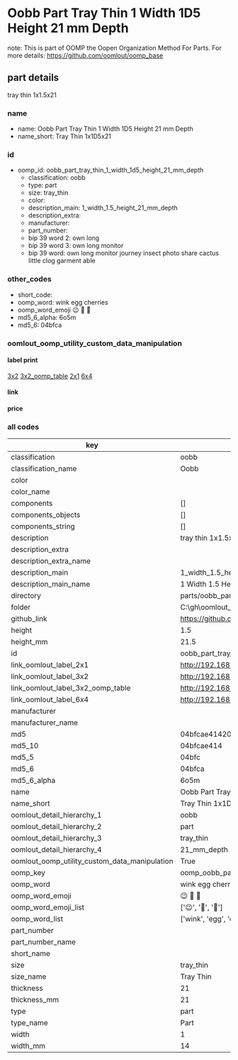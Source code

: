 # Oobb Part Tray Thin 1 Width 1D5 Height 21 mm Depth  

note: This is part of OOMP the Oopen Organization Method For Parts. For more details: https://github.com/oomlout/oomp_base

##  part details
  



tray thin 1x1.5x21



### name
* name: Oobb Part Tray Thin 1 Width 1D5 Height 21 mm Depth
* name_short: Tray Thin 1x1D5x21 
### id
* oomp_id: oobb_part_tray_thin_1_width_1d5_height_21_mm_depth
  * classification: oobb
  * type: part
  * size: tray_thin
  * color: 
  * description_main: 1_width_1.5_height_21_mm_depth
  * description_extra: 
  * manufacturer: 
  * part_number: 
  * bip 39 word 2: own long
  * bip 39 word 3: own long monitor
  * bip 39 word: own long monitor journey insect photo share cactus little clog garment able

### other_codes
* short_code: 
* oomp_word: wink egg cherries
* oomp_word_emoji :wink: :egg: :cherries:
* md5_6_alpha: 6o5m
* md5_6: 04bfca






### oomlout_oomp_utility_custom_data_manipulation
#### label print
[3x2](http://192.168.1.245:1112/?label=oomp%206o5m)
[3x2_oomp_table](http://192.168.1.108:1112/?label=oomp%206o5m)
[2x1](http://192.168.1.242:1112/?label=oomp%206o5m)
[6x4](http://192.168.1.55:1112/?label=oomp%206o5m)    

#### link

                              

#### price







### all codes 
| key | value |  
| --- | --- |  
| classification | oobb |  
| classification_name | Oobb |  
| color |  |  
| color_name |  |  
| components | [] |  
| components_objects | [] |  
| components_string | [] |  
| description | tray thin 1x1.5x21 |  
| description_extra |  |  
| description_extra_name |  |  
| description_main | 1_width_1.5_height_21_mm_depth |  
| description_main_name | 1 Width 1.5 Height 21 mm Depth |  
| directory | parts/oobb_part_tray_thin_1_width_1d5_height_21_mm_depth |  
| folder | C:\gh\oomlout_oobb_version_4_generated_parts\parts\oobb_part_tray_thin_1_width_1d5_height_21_mm_depth |  
| github_link | https://github.com/oomlout/oomlout_oomp_part_src/tree/main/parts/oobb_part_tray_thin_1_width_1d5_height_21_mm_depth |  
| height | 1.5 |  
| height_mm | 21.5 |  
| id | oobb_part_tray_thin_1_width_1d5_height_21_mm_depth |  
| link_oomlout_label_2x1 | http://192.168.1.242:1112/?label=oomp%206o5m |  
| link_oomlout_label_3x2 | http://192.168.1.245:1112/?label=oomp%206o5m |  
| link_oomlout_label_3x2_oomp_table | http://192.168.1.108:1112/?label=oomp%206o5m |  
| link_oomlout_label_6x4 | http://192.168.1.55:1112/?label=oomp%206o5m |  
| manufacturer |  |  
| manufacturer_name |  |  
| md5 | 04bfcae4142018a68eba87871e20f4f0 |  
| md5_10 | 04bfcae414 |  
| md5_5 | 04bfc |  
| md5_6 | 04bfca |  
| md5_6_alpha | 6o5m |  
| name | Oobb Part Tray Thin 1 Width 1D5 Height 21 mm Depth |  
| name_short | Tray Thin 1x1D5x21  |  
| oomlout_detail_hierarchy_1 | oobb |  
| oomlout_detail_hierarchy_2 | part |  
| oomlout_detail_hierarchy_3 | tray_thin |  
| oomlout_detail_hierarchy_4 | 21_mm_depth |  
| oomlout_oomp_utility_custom_data_manipulation | True |  
| oomp_key | oomp_oobb_part_tray_thin_1_width_1d5_height_21_mm_depth |  
| oomp_word | wink egg cherries |  
| oomp_word_emoji | :wink: :egg: :cherries: |  
| oomp_word_emoji_list | [':wink:', ':egg:', ':cherries:'] |  
| oomp_word_list | ['wink', 'egg', 'cherries'] |  
| part_number |  |  
| part_number_name |  |  
| short_name |  |  
| size | tray_thin |  
| size_name | Tray Thin |  
| thickness | 21 |  
| thickness_mm | 21 |  
| type | part |  
| type_name | Part |  
| width | 1 |  
| width_mm | 14 |  
